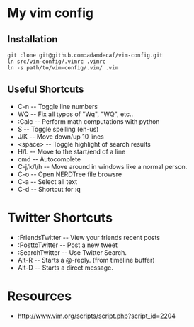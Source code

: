 # My vim config

## Installation

    git clone git@github.com:adamdecaf/vim-config.git
    ln src/vim-config/.vimrc .vimrc
    ln -s path/to/vim-config/.vim/ .vim

## Useful Shortcuts
* C-n                     -- Toggle line numbers
* WQ                      -- Fix all typos of "Wq", "WQ", etc..
* :Calc <expression>      -- Perform math computations with python
* S                       -- Toggle spelling (en-us)
* J/K                     -- Move down/up 10 lines
* &lt;space&gt;           -- Toggle highlight of search results
* H/L                     -- Move to the start/end of a line
* cmd<Tab>                -- Autocomplete
* C-j/k/l/h               -- Move around in windows like a normal person.
* C-o                     -- Open NERDTree file browsre
* C-a                     -- Select all text
* C-d                     -- Shortcut for :q

# Twitter Shortcuts
* :FriendsTwitter         -- View your friends recent posts
* :PosttoTwitter          -- Post a new tweet
* :SearchTwitter          -- Use Twitter Search. 
* Alt-R                   -- Starts a @-reply. (from timeline buffer) 
* Alt-D                   -- Starts a direct message.

# Resources
* http://www.vim.org/scripts/script.php?script_id=2204
